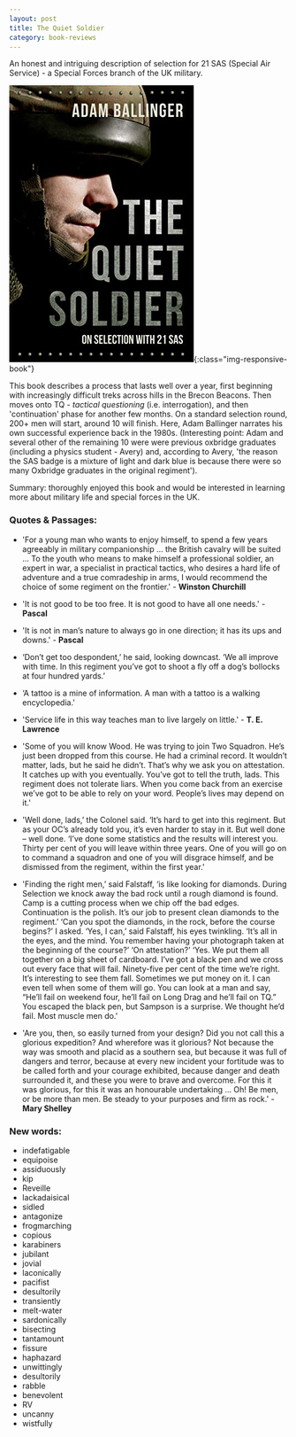 ```yaml
---
layout: post
title: The Quiet Soldier
category: book-reviews
---
```


An honest and intriguing description of selection for 21 SAS (Special Air Service) - a Special Forces branch of the UK military. 

![Cover](/assets/images/quiet-soldier-cover.jpg){:class="img-responsive-book"}

<!-- more -->

This book describes a process that lasts well over a year, first beginning with increasingly difficult treks across hills in the Brecon Beacons. Then moves onto TQ - *tactical questioning* (i.e. interrogation), and then 'continuation' phase for another few months. On a standard selection round, 200+ men will start, around 10 will finish. Here, Adam Ballinger narrates his own successful experience back in the 1980s. (Interesting point: Adam and several other of the remaining 10 were were previous oxbridge graduates (including a physics student - Avery) and, according to Avery, 'the reason the SAS badge is a mixture of light and dark blue is because there were so many Oxbridge graduates in the original regiment'). 

Summary: thoroughly enjoyed this book and would be interested in learning more about military life and special forces in the UK.

<h3>Quotes & Passages:</h3>

* 'For a young man who wants to enjoy himself, to spend a few years agreeably in military companionship … the British cavalry will be suited … To the youth who means to make himself a professional soldier, an expert in war, a specialist in practical tactics, who desires a hard life of adventure and a true comradeship in arms, I would recommend the choice of some regiment on the frontier.' - **Winston Churchill**

* 'It is not good to be too free. It is not good to have all one needs.' - **Pascal**

* 'It is not in man’s nature to always go in one direction; it has its ups and downs.' - **Pascal**

* ‘Don’t get too despondent,’ he said, looking downcast. ‘We all improve with time. In this regiment you’ve got to shoot a fly off a dog’s bollocks at four hundred yards.’

* ‘A tattoo is a mine of information. A man with a tattoo is a walking encyclopedia.'

* 'Service life in this way teaches man to live largely on little.' - **T. E. Lawrence**

* 'Some of you will know Wood. He was trying to join Two Squadron. He’s just been dropped from this course. He had a criminal record. It wouldn’t matter, lads, but he said he didn’t. That’s why we ask you on attestation. It catches up with you eventually. You’ve got to tell the truth, lads. This regiment does not tolerate liars. When you come back from an exercise we’ve got to be able to rely on your word. People’s lives may depend on it.'

* 'Well done, lads,’ the Colonel said. ‘It’s hard to get into this regiment. But as your OC’s already told you, it’s even harder to stay in it. But well done – well done. ‘I’ve done some statistics and the results will interest you. Thirty per cent of you will leave within three years. One of you will go on to command a squadron and one of you will disgrace himself, and be dismissed from the regiment, within the first year.'

* 'Finding the right men,’ said Falstaff, ‘is like looking for diamonds. During Selection we knock away the bad rock until a rough diamond is found. Camp is a cutting process when we chip off the bad edges. Continuation is the polish. It’s our job to present clean diamonds to the regiment.’ ‘Can you spot the diamonds, in the rock, before the course begins?’ I asked. ‘Yes, I can,’ said Falstaff, his eyes twinkling. ‘It’s all in the eyes, and the mind. You remember having your photograph taken at the beginning of the course?’ ‘On attestation?’ ‘Yes. We put them all together on a big sheet of cardboard. I’ve got a black pen and we cross out every face that will fail. Ninety-five per cent of the time we’re right. It’s interesting to see them fall. Sometimes we put money on it. I can even tell when some of them will go. You can look at a man and say, “He’ll fail on weekend four, he’ll fail on Long Drag and he’ll fail on TQ.” You escaped the black pen, but Sampson is a surprise. We thought he’d fail. Most muscle men do.'

* 'Are you, then, so easily turned from your design? Did you not call this a glorious expedition? And wherefore was it glorious? Not because the way was smooth and placid as a southern sea, but because it was full of dangers and terror, because at every new incident your fortitude was to be called forth and your courage exhibited, because danger and death surrounded it, and these you were to brave and overcome. For this it was glorious, for this it was an honourable undertaking … Oh! Be men, or be more than men. Be steady to your purposes and firm as rock.' - **Mary Shelley**

<h3>New words:</h3>

* indefatigable
* equipoise
* assiduously
* kip
* Reveille
* lackadaisical
* sidled
* antagonize
* frogmarching
* copious
* karabiners
* jubilant
* jovial
* laconically
* pacifist
* desultorily
* transiently
* melt-water
* sardonically
* bisecting
* tantamount
* fissure
* haphazard
* unwittingly
* desultorily
* rabble
* benevolent
* RV
* uncanny
* wistfully





























